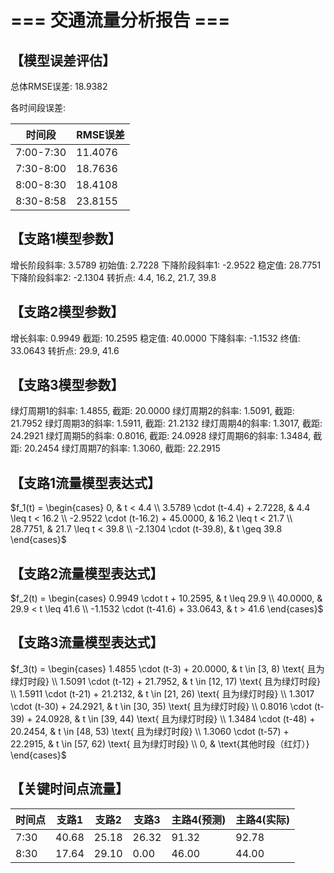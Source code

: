 # === 交通流量分析报告 ===

## 【模型误差评估】

总体RMSE误差: 18.9382

各时间段误差:

| 时间段 | RMSE误差 |
|--------|----------|
| 7:00-7:30 | 11.4076 |
| 7:30-8:00 | 18.7636 |
| 8:00-8:30 | 18.4108 |
| 8:30-8:58 | 23.8155 |

## 【支路1模型参数】

增长阶段斜率: 3.5789
初始值: 2.7228
下降阶段斜率1: -2.9522
稳定值: 28.7751
下降阶段斜率2: -2.1304
转折点: 4.4, 16.2, 21.7, 39.8

## 【支路2模型参数】

增长斜率: 0.9949
截距: 10.2595
稳定值: 40.0000
下降斜率: -1.1532
终值: 33.0643
转折点: 29.9, 41.6

## 【支路3模型参数】

绿灯周期1的斜率: 1.4855, 截距: 20.0000
绿灯周期2的斜率: 1.5091, 截距: 21.7952
绿灯周期3的斜率: 1.5911, 截距: 21.2132
绿灯周期4的斜率: 1.3017, 截距: 24.2921
绿灯周期5的斜率: 0.8016, 截距: 24.0928
绿灯周期6的斜率: 1.3484, 截距: 20.2454
绿灯周期7的斜率: 1.3060, 截距: 22.2915

## 【支路1流量模型表达式】

$f_1(t) = \begin{cases} 0, & t < 4.4 \\ 3.5789 \cdot (t-4.4) + 2.7228, & 4.4 \leq t < 16.2 \\ -2.9522 \cdot (t-16.2) + 45.0000, & 16.2 \leq t < 21.7 \\ 28.7751, & 21.7 \leq t < 39.8 \\ -2.1304 \cdot (t-39.8), & t \geq 39.8 \end{cases}$

## 【支路2流量模型表达式】

$f_2(t) = \begin{cases} 0.9949 \cdot t + 10.2595, & t \leq 29.9 \\ 40.0000, & 29.9 < t \leq 41.6 \\ -1.1532 \cdot (t-41.6) + 33.0643, & t > 41.6 \end{cases}$

## 【支路3流量模型表达式】

$f_3(t) = \begin{cases} 1.4855 \cdot (t-3) + 20.0000, & t \in [3, 8) \text{ 且为绿灯时段} \\ 1.5091 \cdot (t-12) + 21.7952, & t \in [12, 17) \text{ 且为绿灯时段} \\ 1.5911 \cdot (t-21) + 21.2132, & t \in [21, 26) \text{ 且为绿灯时段} \\ 1.3017 \cdot (t-30) + 24.2921, & t \in [30, 35) \text{ 且为绿灯时段} \\ 0.8016 \cdot (t-39) + 24.0928, & t \in [39, 44) \text{ 且为绿灯时段} \\ 1.3484 \cdot (t-48) + 20.2454, & t \in [48, 53) \text{ 且为绿灯时段} \\ 1.3060 \cdot (t-57) + 22.2915, & t \in [57, 62) \text{ 且为绿灯时段} \\ 0, & \text{其他时段（红灯）} \end{cases}$

## 【关键时间点流量】

| 时间点 | 支路1 | 支路2 | 支路3 | 主路4(预测) | 主路4(实际) |
|--------|-------|-------|-------|------------|------------|
| 7:30 | 40.68 | 25.18 | 26.32 |    91.32 |    92.78 |
| 8:30 | 17.64 | 29.10 |  0.00 |    46.00 |    44.00 |

